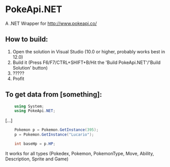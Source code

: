 PokeApi.NET
===========

A .NET Wrapper for http://www.pokeapi.co/

How to build:
------------

1. Open the solution in Visual Studio (10.0 or higher, probably works best in 12.0)
2. Build it (Press F6/F7/CTRL+SHIFT+B/Hit the 'Build PokeApi.NET'/'Build Solution' button)
3. ?????
4. Profit

To get data from [something]:
-----------------------------

``` cs
    using System;
    using PokeApi.NET;
  ```
[...]
``` cs
    Pokemon p = Pokemon.GetInstance(395);
    p = Pokemon.GetInstance("Lucario");

    int baseHp = p.HP;
  ```

It works for all types (Pokedex, Pokemon, PokemonType, Move, Ability, Description, Sprite and Game)
